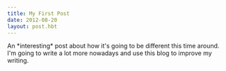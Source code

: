 ```yaml
---
title: My First Post
date: 2012-08-20
layout: post.hbt
---
```


<div class="post">
An *interesting* post about how it's going to be different this time around. I'm going to write a lot more nowadays and use this blog to improve my writing.
</div>
